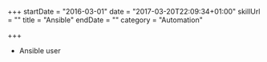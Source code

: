 +++
startDate = "2016-03-01"
date = "2017-03-20T22:09:34+01:00"
skillUrl = ""
title = "Ansible"
endDate = ""
category = "Automation"

+++

- Ansible user
